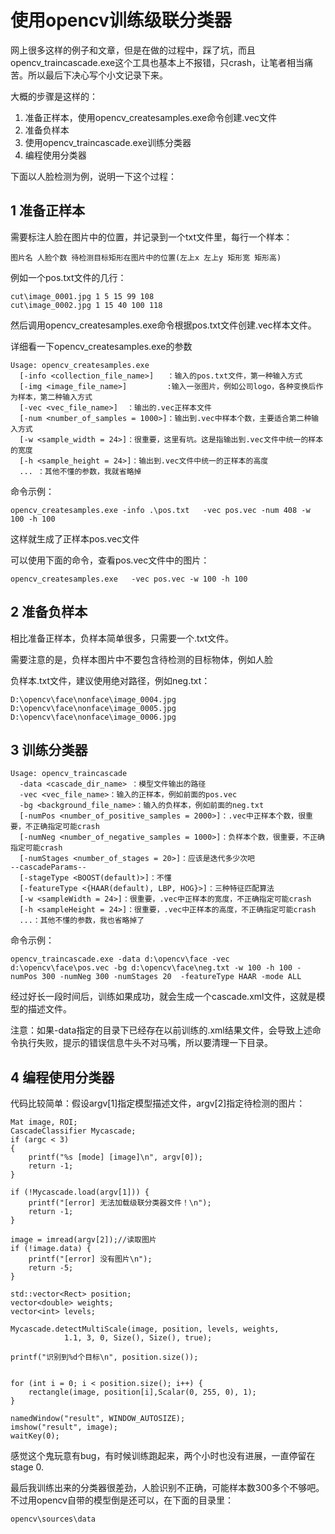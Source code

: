 # 使用opencv训练级联分类器 #

网上很多这样的例子和文章，但是在做的过程中，踩了坑，而且opencv_traincascade.exe这个工具也基本上不报错，只crash，让笔者相当痛苦。所以最后下决心写个小文记录下来。

大概的步骤是这样的：

1. 准备正样本，使用opencv_createsamples.exe命令创建.vec文件
2. 准备负样本
3. 使用opencv_traincascade.exe训练分类器
4. 编程使用分类器

下面以人脸检测为例，说明一下这个过程：

## 1 准备正样本 ##

需要标注人脸在图片中的位置，并记录到一个txt文件里，每行一个样本：

	图片名 人脸个数 待检测目标矩形在图片中的位置(左上x 左上y 矩形宽 矩形高)

例如一个pos.txt文件的几行：

	cut\image_0001.jpg 1 5 15 99 108
	cut\image_0002.jpg 1 15 40 100 118

然后调用opencv_createsamples.exe命令根据pos.txt文件创建.vec样本文件。

详细看一下opencv_createsamples.exe的参数

	Usage: opencv_createsamples.exe
	  [-info <collection_file_name>]   ：输入的pos.txt文件，第一种输入方式
	  [-img <image_file_name>]         :输入一张图片，例如公司logo，各种变换后作为样本，第二种输入方式
	  [-vec <vec_file_name>]  ：输出的.vec正样本文件
	  [-num <number_of_samples = 1000>]：输出到.vec中样本个数，主要适合第二种输入方式
	  [-w <sample_width = 24>]：很重要，这里有坑。这是指输出到.vec文件中统一的样本的宽度
	  [-h <sample_height = 24>]：输出到.vec文件中统一的正样本的高度
	  ... ：其他不懂的参数，我就省略掉

命令示例：

	opencv_createsamples.exe -info .\pos.txt   -vec pos.vec -num 408 -w 100 -h 100

这样就生成了正样本pos.vec文件

可以使用下面的命令，查看pos.vec文件中的图片：

	opencv_createsamples.exe   -vec pos.vec -w 100 -h 100

## 2 准备负样本 ##

相比准备正样本，负样本简单很多，只需要一个.txt文件。

需要注意的是，负样本图片中不要包含待检测的目标物体，例如人脸

负样本.txt文件，建议使用绝对路径，例如neg.txt：

	D:\opencv\face\nonface\image_0004.jpg
	D:\opencv\face\nonface\image_0005.jpg
	D:\opencv\face\nonface\image_0006.jpg

## 3 训练分类器 ##

	Usage: opencv_traincascade
	  -data <cascade_dir_name> ：模型文件输出的路径
	  -vec <vec_file_name>：输入的正样本，例如前面的pos.vec
	  -bg <background_file_name>：输入的负样本，例如前面的neg.txt
	  [-numPos <number_of_positive_samples = 2000>]：.vec中正样本个数，很重要，不正确指定可能crash
	  [-numNeg <number_of_negative_samples = 1000>]：负样本个数，很重要，不正确指定可能crash
	  [-numStages <number_of_stages = 20>]：应该是迭代多少次吧
	--cascadeParams--
	  [-stageType <BOOST(default)>]：不懂
	  [-featureType <{HAAR(default), LBP, HOG}>]：三种特征匹配算法
	  [-w <sampleWidth = 24>]：很重要，.vec中正样本的宽度，不正确指定可能crash
	  [-h <sampleHeight = 24>]：很重要，.vec中正样本的高度，不正确指定可能crash
	  ...：其他不懂的参数，我也省略掉了

命令示例：

	opencv_traincascade.exe -data d:\opencv\face -vec d:\opencv\face\pos.vec -bg d:\opencv\face\neg.txt -w 100 -h 100 -numPos 300 -numNeg 300 -numStages 20  -featureType HAAR -mode ALL

经过好长一段时间后，训练如果成功，就会生成一个cascade.xml文件，这就是模型的描述文件。

注意：如果-data指定的目录下已经存在以前训练的.xml结果文件，会导致上述命令执行失败，提示的错误信息牛头不对马嘴，所以要清理一下目录。


## 4 编程使用分类器 ##

代码比较简单：假设argv[1]指定模型描述文件，argv[2]指定待检测的图片：
	
	Mat image, ROI;
	CascadeClassifier Mycascade;
	if (argc < 3) 
	{ 
		printf("%s [mode] [image]\n", argv[0]); 
		return -1; 
	}

	if (!Mycascade.load(argv[1])) { 
		printf("[error] 无法加载级联分类器文件！\n");   
		return -1; 
	}
	
	image = imread(argv[2]);//读取图片  
	if (!image.data) { 
		printf("[error] 没有图片\n");   
		return -5; 
	}

	std::vector<Rect> position;
	vector<double> weights;
	vector<int> levels;

	Mycascade.detectMultiScale(image, position, levels, weights, 
				1.1, 3, 0, Size(), Size(), true);

	printf("识别到%d个目标\n", position.size());
	
	
	for (int i = 0; i < position.size(); i++) {
		rectangle(image, position[i],Scalar(0, 255, 0), 1);                   
	}
	
	namedWindow("result", WINDOW_AUTOSIZE);
	imshow("result", image);
	waitKey(0);

感觉这个鬼玩意有bug，有时候训练跑起来，两个小时也没有进展，一直停留在 stage 0.

最后我训练出来的分类器很差劲，人脸识别不正确，可能样本数300多个不够吧。不过用opencv自带的模型倒是还可以，在下面的目录里：

	opencv\sources\data


